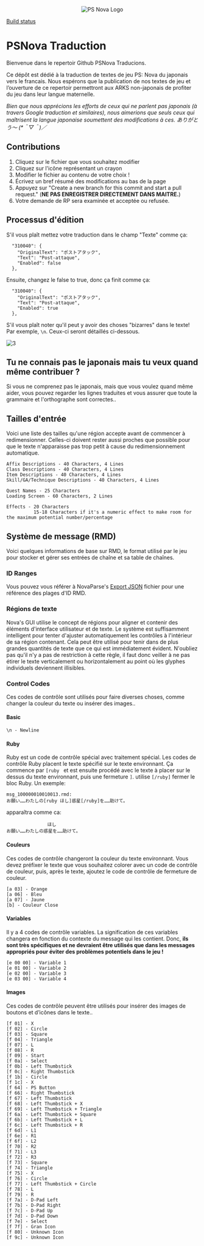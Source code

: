 [3]: https://github.com/Arks-Layer/PSO2JPTranslations/blob/master/resources/rightmeow.png

<p align="center">
  <img src="https://github.com/Arks-Layer/PSNovaTranslations/blob/master/resources/Phantasy-Star-Nova-Logo.png" alt="PS Nova Logo"/>
</p>

[Build status](https://travis-ci.org/PSNOVAFR/PSNovaTraduction.svg?branch=master)

# PSNova Traduction

Bienvenue dans le repertoir Github PSNova Traducions.

Ce dépôt est dédié à la traduction de textes de jeu PS: Nova du japonais vers le francais. Nous espérons que la publication de nos textes de jeu et l’ouverture de ce repertoir permettront aux ARKS non-japonais de profiter du jeu dans leur langue maternelle.

<i>Bien que nous apprécions les efforts de ceux qui ne parlent pas japonais (à travers Google traduction et similaires), nous aimerions que seuls ceux qui maîtrisent la langue japonaise soumettent des modifications à ces. ありがとう～ (*＾▽＾)／</i>

## Contributions

1. Cliquez sur le fichier que vous souhaitez modifier
2. Cliquez sur l'icône représentant un crayon
3. Modifier le fichier au contenu de votre choix !
4. Écrivez un bref résumé des modifications au bas de la page
5. Appuyez sur "Create a new branch for this commit and start a pull request." (<b>NE PAS ENREGISTRER DIRECTEMENT DANS MAITRE.</b>)
6. Votre demande de RP sera examinée et acceptée ou refusée.

## Processus d'édition

S'il vous plaît mettez votre traduction dans le champ "Texte" comme ça:
  
```
  "310040": {
    "OriginalText": "ポストアタック",
    "Text": "Post-attaque",
    "Enabled": false
  },
```

Ensuite, changez le false to true, donc ça finit comme ça:

```
  "310040": {
    "OriginalText": "ポストアタック",
    "Text": "Post-attaque",
    "Enabled": true
  },
```

S'il vous plaît noter qu'il peut y avoir des choses "bizarres" dans le texte! Par exemple, `\n`. Ceux-ci seront détaillés ci-dessous.


![3]

## Tu ne connais pas le japonais mais tu veux quand même contribuer ?

Si vous ne comprenez pas le japonais, mais que vous voulez quand même aider, vous pouvez regarder les lignes traduites et vous assurer que toute la grammaire et l'orthographe sont correctes..

## Tailles d'entrée

Voici une liste des tailles qu'une région accepte avant de commencer à redimensionner. Celles-ci doivent rester aussi proches que possible pour que le texte n'apparaisse pas trop petit à cause du redimensionnement automatique.

```
Affix Descriptions - 40 Characters, 4 Lines
Class Descriptions - 40 Characters, 4 Lines
Item Descriptions - 40 Characters, 4 Lines
Skill/GA/Technique Descriptions - 40 Characters, 4 Lines

Quest Names - 25 Characters
Loading Screen - 60 Characters, 2 Lines

Effects - 20 Characters
          15-18 Characters if it's a numeric effect to make room for the maximum potential number/percentage
```

## Système de message (RMD)

Voici quelques informations de base sur RMD, le format utilisé par le jeu pour stocker et gérer ses entrées de chaîne et sa table de chaînes.

### ID Ranges

Vous pouvez vous référer à NovaParse's [Export JSON](https://github.com/PSNOVAFR/Outils-NOVA/blob/master/NovaParse/Export.json) fichier pour une référence des plages d'ID RMD.

### Régions de texte

Nova's GUI utilise le concept de régions pour aligner et contenir des éléments d'interface utilisateur et de texte. Le système est suffisamment intelligent pour tenter d'ajuster automatiquement les contrôles à l'intérieur de sa région contenant. Cela peut être utilisé pour tenir dans de plus grandes quantités de texte que ce qui est immédiatement évident. N'oubliez pas qu'il n'y a pas de restriction à cette règle, il faut donc veiller à ne pas étirer le texte verticalement ou horizontalement au point où les glyphes individuels deviennent illisibles.

### Control Codes

Ces codes de contrôle sont utilisés pour faire diverses choses, comme changer la couleur du texte ou insérer des images..

#### Basic

```
\n - Newline
```

#### Ruby

Ruby est un code de contrôle spécial avec traitement spécial. Les codes de contrôle Ruby placent le texte spécifié sur le texte environnant. Ça commence par `[ruby ` et est ensuite procédé avec le texte à placer sur le dessus du texte environnant, puis une fermeture `]`. utilise `[/ruby]` fermer le bloc Ruby. Un exemple:

```
msg_100000010010013.rmd:
お願い……わたしの[ruby ほし]惑星[/ruby]を……助けて。
```

apparaîtra comme ca:

```
               ほし
お願い……わたしの惑星を……助けて。
```

#### Couleurs

Ces codes de contrôle changeront la couleur du texte environnant. Vous devez préfixer le texte que vous souhaitez colorer avec un code de contrôle de couleur, puis, après le texte, ajoutez le code de contrôle de fermeture de couleur.

```
[a 03] - Orange
[a 06] - Bleu
[a 07] - Jaune
[b] - Couleur Close
```

#### Variables

Il y a 4 codes de contrôle variables. La signification de ces variables changera en fonction du contexte du message qui les contient. Donc, <b>ils sont très spécifiques et ne devraient être utilisés que dans les messages appropriés pour éviter des problèmes potentiels dans le jeu !</b>

```
[e 00 00] - Variable 1
[e 01 00] - Variable 2
[e 02 00] - Variable 3
[e 03 00] - Variable 4
```

#### Images

Ces codes de contrôle peuvent être utilisés pour insérer des images de boutons et d’icônes dans le texte..

```
[f 01] - X
[f 02] - Circle
[f 03] - Square
[f 04] - Triangle
[f 07] - L
[f 08] - R
[f 09] - Start
[f 0a] - Select
[f 0b] - Left Thumbstick
[f 0c] - Right Thumbstick
[f 1b] - Circle
[f 1c] - X
[f 64] - PS Button
[f 66] - Right Thumbstick
[f 67] - Left Thumbstick
[f 68] - Left Thumbstick + X
[f 69] - Left Thumbstick + Triangle
[f 6a] - Left Thumbstick + Square
[f 6b] - Left Thumbstick + L
[f 6c] - Left Thumbstick + R
[f 6d] - L1
[f 6e] - R1
[f 6f] - L2
[f 70] - R2
[f 71] - L3
[f 72] - R3
[f 73] - Square
[f 74] - Triangle
[f 75] - X
[f 76] - Circle
[f 77] - Left Thumbstick + Circle
[f 78] - L
[f 79] - R
[f 7a] - D-Pad Left
[f 7b] - D-Pad Right
[f 7c] - D-Pad Up
[f 7d] - D-Pad Down
[f 7e] - Select
[f 7f] - Gran Icon
[f 80] - Unknown Icon
[f 9c] - Unknown Icon
```
